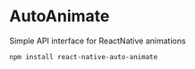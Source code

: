 AutoAnimate
==========================

Simple API interface for ReactNative animations

```
npm install react-native-auto-animate
```

